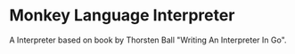 # Monkey Language Interpreter

A Interpreter based on book by Thorsten Ball "Writing An Interpreter In Go".
